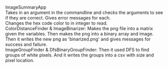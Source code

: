 ImageSummaryApp  
Takes in an argument in the commandline and checks the arguments to see if they are correct. Gives error messages for each.  
Changes the hex code color to in integer to read.  
ColorDistanceFinder & ImageBinarizer: 
Makes the png file into a matrix given the variables. 
Then makes the png into a binary array and image.  
Then it writes the new png as 'binarized.png' and gives messages for success and failure.  
ImageGroupFinder & DfsBinaryGroupFinder: 
Then it used DFS to find groups of white pixels. 
And it writes the groups into a csv with size and pixel location.